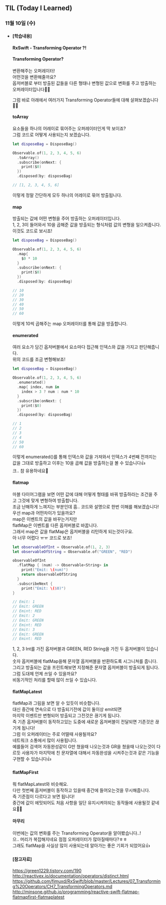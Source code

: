 ## TIL (Today I Learned)

### 11월 10일 (수)

- #### [학습내용]
  
  #### RxSwift - Transforming Operator ?!   

  #### Transforming Operator?   

  변환해주는 오퍼레이터!   
  어떤것을 변환해줄까요?   
  옵저버블로 부터 방출된 값들을 다른 형태나 변형된 값으로 변화를 주고 방출하는 오퍼레이터입니다🤙🏻   

  그럼 바로 아래에서 여러가지 Transforming Operator들에 대해 살펴보겠습니다🙋🏻   

  #### toArray   
  요소들을 하나의 어레이로 묶어주는 오퍼레이터인게 딱 보이죠?   
  그럼 코드로 어떻게 사용되는지 보겠습니다.   
  ```swift
  let disposeBag = DisposeBag()
  
  Observable.of(1, 2, 3, 4, 5, 6)
    .toArray()
    .subscribe(onNext: {
      print($0)
    })
    .disposed(by: disposeBag)
  
  // [1, 2, 3, 4, 5, 6]
  ```
  이렇게 정말 간단하게 모두 하나의 어레이로 묶어 방출됩니다.   

  #### map   
  방출되는 값에 어떤 변형을 주어 방출하는 오퍼레이터입니다.   
  1, 2, 3이 들어와서 10을 곱해준 값을 방출되는 형식처럼 값의 변형을 일으켜줍니다.   
  이것도 코드로 보시죠!   
  ```swift
  let disposeBag = DisposeBag()
  
  Observable.of(1, 2, 3, 4, 5, 6)
    .map{
      $0 * 10
    }
    .subscribe(onNext: {
      print($0)
    })
    .disposed(by: disposeBag)
  
  // 10
  // 20
  // 30
  // 40
  // 50
  // 60
  ```
  이렇게 10씩 곱해주는 map 오퍼레이터를 통해 값을 방출합니다.   

  #### enumerated   
  여러 요소가 담긴 옵저버블에서 요소마다 접근해 인덱스와 값을 가지고 판단해줍니다.   
  위의 코드를 조금 변형해보죠!   
  ```swift
  let disposeBag = DisposeBag()
  
  Observable.of(1, 2, 3, 4, 5, 6)
    .enumerated()
    .map{ index, num in
      index > 3 ? num : num * 10
    }
    .subscribe(onNext: {
      print($0)
    })
    .disposed(by: disposeBag)
  
  // 1
  // 2
  // 3
  // 4
  // 50
  // 60
  ```
  이렇게 enumerated()를 통해 인덱스와 값을 가져와서 인덱스가 4번째 전까지는 값을 그대로 방출하고 이후는 10을 곱해 값을 방출하는걸 볼 수 있습니다👍   
  크.. 참 유용하네요🙌   

  #### flatmap   
  마블 다이어그램을 보면 어떤 값에 대해 어떻게 형태를 바꿔 방출하라는 조건을 주고 그것에 맞게 변형하여 방출합니다.   
  조금 난해하게 느껴지는 부분인데 흠.. 코드와 설명으로 한번 이해를 해보겠습니다!   
  우선 map과 어떤차이가 있을까요?    
  map은 이벤트의 값을 바꾸는거지만   
  flatMap은 이벤트를 다른 옵저버블로 바꿉니다.   
  그래서 map은 값을 flatMap은 옵저버블을 리턴하게 되는것이구요.   
  아 너무 어렵다 ㅠㅠ 코드로 보죠!   
  ```swift
  let observableOfInt = Observable.of(1, 2, 3)
  let observableOfString = Observable.of("GREEN", "RED")	
  
  observableOfInt
    .flatMap { (num) -> Observable<String> in
      print("Emit: \(num)")
      return observableOfString
    }
    .subscribeNext {
      print("Emit: \($0)")
  }
  
  // Emit: 1
  // Emit: GREEN
  // Emint: RED
  // Emit: 2
  // Emit: GREEN
  // Emint: RED
  // Emit: 3
  // Emit: GREEN
  // Emint: RED
  ```
  1, 2, 3 Int를 가진 옵저버블과 GREEN, RED String을 가진 두 옵저버블이 있습니다.   
  숫자 옵저버블에 flatMap을해 문자열 옵저버블을 반환하도록 시그니쳐를 줍니다.   
  그리고 방출되는 값을 프린트해보면 지정해준 문자열 옵저버블이 방출되게 됩니다.  
  그럼 도대체 언제 쓰일 수 있을까요?   
  비동기적인 처리를 할때 많이 쓰일 수 있습니다.   

  #### flatMapLatest   
  flatMap과 그림을 보면 알 수 있듯이 비슷합니다.   
  대신 중간에 연속으로 다 방출되기전에 값이 둘이상 emit되면   
  마지막 이벤트만 변형되어 방출되고 그전것은 끊기게 됩니다.   
  즉 기존 옵저버블이 동작하고있는 도중에 새로운 옵저버블이 전달되면 기존것은 끊기게 됩니다!   
  그럼 이 오퍼레이터는 주로 어떨때 사용될까요?   
  네트워크 소통에서 많이 사용됩니다.   
  예를들어 검색어 자동완성같이 G만 쳤을때 나오는것과 GR을 쳤을때 나오는것이 다르듯 사용자가 마지막에 친 문자열에 대해서 자동완성을 시켜주는것과 같은 기능을 구현할 수 있습니다👍   

  #### flatMapFirst   
  뭐 flatMapLatest와 비슷해요.   
  다만 첫번째 옵저버블이 동작하고 있을때 중간에 들어오는것을 무시해줍니다.   
  즉 기준점이 다르다고 보면 됩니다!   
  중간에 값이 에밋되어도 처음 사항을 일단 유지시켜야되는 동작들에 사용될것 같네요🙋🏻   

  #### 마무리   
  이번에는 값의 변화를 주는 Transforming Operator을 알아봤습니다..!   
  으.. 머리가 복잡해지네요 점점 오퍼레이터가 많아질때마다?ㅎㅎ   
  그래도 flatMap을 사실상 많이 사용되는데 알아가는 좋은 기회가 되었어요👍   

  #### [참고자료]   
  https://green1229.tistory.com/190   
  http://reactivex.io/documentation/operators/distinct.html   
  https://github.com/fimuxd/RxSwift/blob/master/Lectures/07_Transforming%20Operators/CH7_TransformingOperators.md   
  http://minsone.github.io/programming/reactive-swift-flatmap-flatmapfirst-flatmaplatest   
